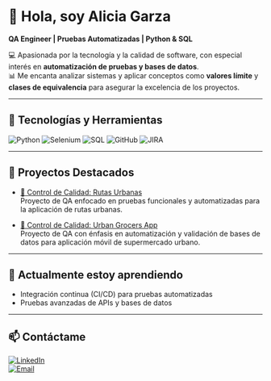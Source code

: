 # 👋 Hola, soy Alicia Garza

**QA Engineer | Pruebas Automatizadas | Python & SQL**  

💻 Apasionada por la tecnología y la calidad de software, con especial interés en **automatización de pruebas y bases de datos**.  
📊 Me encanta analizar sistemas y aplicar conceptos como **valores límite** y **clases de equivalencia** para asegurar la excelencia de los proyectos.  

---

## 🔧 Tecnologías y Herramientas

![Python](https://img.shields.io/badge/Python-3776AB?style=for-the-badge&logo=python&logoColor=white)
![Selenium](https://img.shields.io/badge/Selenium-43B02A?style=for-the-badge&logo=selenium&logoColor=white)
![SQL](https://img.shields.io/badge/SQL-4479A1?style=for-the-badge&logo=mysql&logoColor=white)
![GitHub](https://img.shields.io/badge/GitHub-181717?style=for-the-badge&logo=github&logoColor=white)
![JIRA](https://img.shields.io/badge/JIRA-0052CC?style=for-the-badge&logo=jira&logoColor=white)

---

## 📂 Proyectos Destacados

- [🚌 Control de Calidad: Rutas Urbanas](https://github.com/Alice-252/qa-project-Urban-Routes-es)  
  Proyecto de QA enfocado en pruebas funcionales y automatizadas para la aplicación de rutas urbanas.

- [🛒 Control de Calidad: Urban Grocers App](https://github.com/Alice-252/qa-project-Urban-Grocers-app-es)  
  Proyecto de QA con énfasis en automatización y validación de bases de datos para aplicación móvil de supermercado urbano.

---

## 🌱 Actualmente estoy aprendiendo

- Integración continua (CI/CD) para pruebas automatizadas  
- Pruebas avanzadas de APIs y bases de datos  

---

## 📫 Contáctame

[![LinkedIn](https://img.shields.io/badge/LinkedIn-0A66C2?style=for-the-badge&logo=linkedin&logoColor=white)](https://www.linkedin.com/in/alicia-garza-9705a3386)  
[![Email](https://img.shields.io/badge/Email-D14836?style=for-the-badge&logo=gmail&logoColor=white)](mailto:ali_azul_12@hotmail.com)
